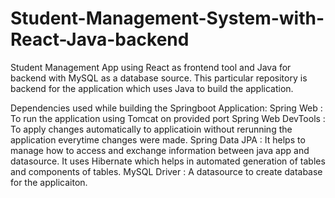 # Student-Management-System-with-React-Java-backend
Student Management App using React as frontend tool and Java for backend with MySQL as a database source. This particular repository is backend for the application which uses Java to build the application.

Dependencies used while building the Springboot Application:
Spring Web : To run the application using Tomcat on provided port
Spring Web DevTools : To apply changes automatically to applicatioin without rerunning the application everytime changes were made.
Spring Data JPA : It helps to manage how to access and exchange information between java app and datasource. It uses Hibernate which
helps in automated generation of tables and components of tables.
MySQL Driver : A datasource to create database for the applicaiton.
